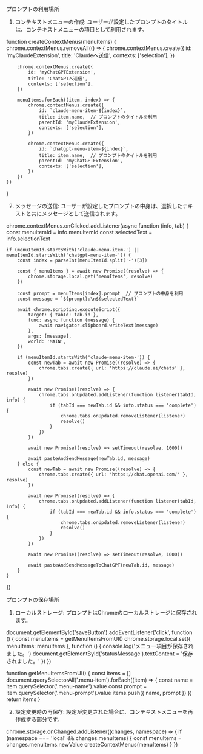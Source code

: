 プロンプトの利用場所

1. コンテキストメニューの作成:
ユーザーが設定したプロンプトのタイトルは、コンテキストメニューの項目として利用されます。

function createContextMenus(menuItems) {
    chrome.contextMenus.removeAll(() => {
        chrome.contextMenus.create({
            id: 'myClaudeExtension',
            title: 'Claudeへ送信',
            contexts: ['selection'],
        })

        chrome.contextMenus.create({
            id: 'myChatGPTExtension',
            title: 'ChatGPTへ送信',
            contexts: ['selection'],
        })

        menuItems.forEach((item, index) => {
            chrome.contextMenus.create({
                id: `claude-menu-item-${index}`,
                title: item.name,  // プロンプトのタイトルを利用
                parentId: 'myClaudeExtension',
                contexts: ['selection'],
            })

            chrome.contextMenus.create({
                id: `chatgpt-menu-item-${index}`,
                title: item.name,  // プロンプトのタイトルを利用
                parentId: 'myChatGPTExtension',
                contexts: ['selection'],
            })
        })
    })
}

2. メッセージの送信:
ユーザーが設定したプロンプトの中身は、選択したテキストと共にメッセージとして送信されます。

chrome.contextMenus.onClicked.addListener(async function (info, tab) {
    const menuItemId = info.menuItemId
    const selectedText = info.selectionText

    if (menuItemId.startsWith('claude-menu-item-') || menuItemId.startsWith('chatgpt-menu-item-')) {
        const index = parseInt(menuItemId.split('-')[3])

        const { menuItems } = await new Promise((resolve) => {
            chrome.storage.local.get('menuItems', resolve)
        })

        const prompt = menuItems[index].prompt  // プロンプトの中身を利用
        const message = `${prompt}:\n${selectedText}`

        await chrome.scripting.executeScript({
            target: { tabId: tab.id },
            func: async function (message) {
                await navigator.clipboard.writeText(message)
            },
            args: [message],
            world: 'MAIN',
        })

        if (menuItemId.startsWith('claude-menu-item-')) {
            const newTab = await new Promise((resolve) => {
                chrome.tabs.create({ url: 'https://claude.ai/chats' }, resolve)
            })

            await new Promise((resolve) => {
                chrome.tabs.onUpdated.addListener(function listener(tabId, info) {
                    if (tabId === newTab.id && info.status === 'complete') {
                        chrome.tabs.onUpdated.removeListener(listener)
                        resolve()
                    }
                })
            })

            await new Promise((resolve) => setTimeout(resolve, 1000))

            await pasteAndSendMessage(newTab.id, message)
        } else {
            const newTab = await new Promise((resolve) => {
                chrome.tabs.create({ url: 'https://chat.openai.com/' }, resolve)
            })

            await new Promise((resolve) => {
                chrome.tabs.onUpdated.addListener(function listener(tabId, info) {
                    if (tabId === newTab.id && info.status === 'complete') {
                        chrome.tabs.onUpdated.removeListener(listener)
                        resolve()
                    }
                })
            })

            await new Promise((resolve) => setTimeout(resolve, 1000))

            await pasteAndSendMessageToChatGPT(newTab.id, message)
        }
    }
})

プロンプトの保存場所
1. ローカルストレージ:
プロンプトはChromeのローカルストレージに保存されます。

document.getElementById('saveButton').addEventListener('click', function () {
    const menuItems = getMenuItemsFromUI()
    chrome.storage.local.set({ menuItems: menuItems }, function () {
        console.log('メニュー項目が保存されました。')
        document.getElementById('statusMessage').textContent = '保存されました。'
    })
})

function getMenuItemsFromUI() {
    const items = []
    document.querySelectorAll('.menu-item').forEach((item) => {
        const name = item.querySelector('.menu-name').value
        const prompt = item.querySelector('.menu-prompt').value
        items.push({ name, prompt })
    })
    return items
}

2. 設定変更時の再保存:
設定が変更された場合に、コンテキストメニューを再作成する部分です。

chrome.storage.onChanged.addListener((changes, namespace) => {
    if (namespace === 'local' && changes.menuItems) {
        const menuItems = changes.menuItems.newValue
        createContextMenus(menuItems)
    }
})